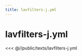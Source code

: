 ```yaml
---
title: lavfilters-j.yml
---
```


# lavfilters-j.yml

<script setup>
import DownloadButton from '@components/DownloadButton.vue'
</script>

<DownloadButton
  filePath="texts/lavfilters-j.yml"
/>

<<< @//public/texts/lavfilters-j.yml
